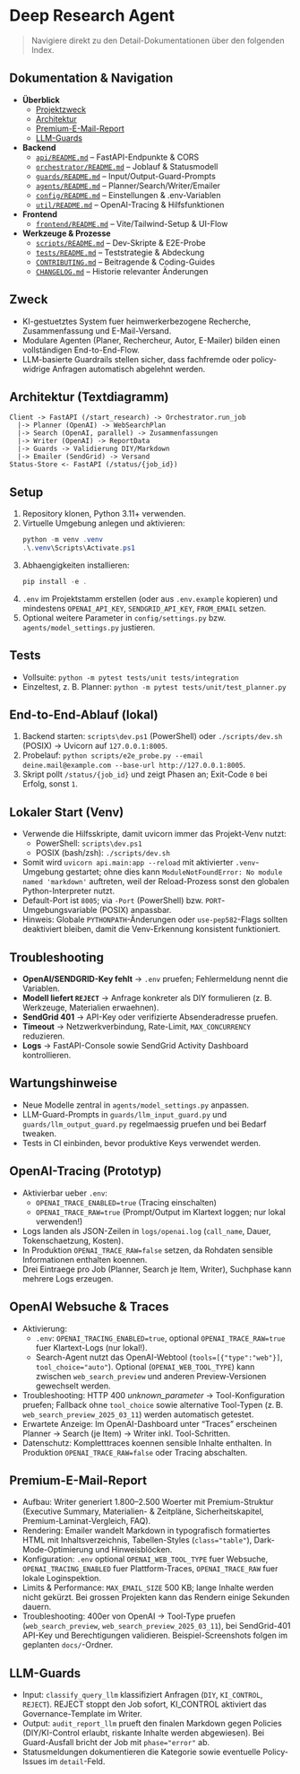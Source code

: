# Deep Research Agent

> Navigiere direkt zu den Detail-Dokumentationen über den folgenden Index.

## Dokumentation & Navigation
- **Überblick**
  - [Projektzweck](#zweck)
  - [Architektur](#architektur-textdiagramm)
  - [Premium-E-Mail-Report](#premium-e-mail-report)
  - [LLM-Guards](#llm-guards)
- **Backend**
  - [`api/README.md`](api/README.md) – FastAPI-Endpunkte & CORS
  - [`orchestrator/README.md`](orchestrator/README.md) – Joblauf & Statusmodell
  - [`guards/README.md`](guards/README.md) – Input/Output-Guard-Prompts
  - [`agents/README.md`](agents/README.md) – Planner/Search/Writer/Emailer
  - [`config/README.md`](config/README.md) – Einstellungen & .env-Variablen
  - [`util/README.md`](util/README.md) – OpenAI-Tracing & Hilfsfunktionen
- **Frontend**
  - [`frontend/README.md`](frontend/README.md) – Vite/Tailwind-Setup & UI-Flow
- **Werkzeuge & Prozesse**
  - [`scripts/README.md`](scripts/README.md) – Dev-Skripte & E2E-Probe
  - [`tests/README.md`](tests/README.md) – Teststrategie & Abdeckung
  - [`CONTRIBUTING.md`](CONTRIBUTING.md) – Beitragende & Coding-Guides
  - [`CHANGELOG.md`](CHANGELOG.md) – Historie relevanter Änderungen

## Zweck
- KI-gestuetztes System fuer heimwerkerbezogene Recherche, Zusammenfassung und E-Mail-Versand.
- Modulare Agenten (Planer, Rechercheur, Autor, E-Mailer) bilden einen vollständigen End-to-End-Flow.
- LLM-basierte Guardrails stellen sicher, dass fachfremde oder policy-widrige Anfragen automatisch abgelehnt werden.

## Architektur (Textdiagramm)
```
Client -> FastAPI (/start_research) -> Orchestrator.run_job
  |-> Planner (OpenAI) -> WebSearchPlan
  |-> Search (OpenAI, parallel) -> Zusammenfassungen
  |-> Writer (OpenAI) -> ReportData
  |-> Guards -> Validierung DIY/Markdown
  |-> Emailer (SendGrid) -> Versand
Status-Store <- FastAPI (/status/{job_id})
```

## Setup
1. Repository klonen, Python 3.11+ verwenden.
2. Virtuelle Umgebung anlegen und aktivieren:
   ```powershell
   python -m venv .venv
   .\.venv\Scripts\Activate.ps1
   ```
3. Abhaengigkeiten installieren:
   ```powershell
   pip install -e .
   ```
4. `.env` im Projektstamm erstellen (oder aus `.env.example` kopieren) und mindestens `OPENAI_API_KEY`, `SENDGRID_API_KEY`, `FROM_EMAIL` setzen.
5. Optional weitere Parameter in `config/settings.py` bzw. `agents/model_settings.py` justieren.

## Tests
- Vollsuite: `python -m pytest tests/unit tests/integration`
- Einzeltest, z. B. Planner: `python -m pytest tests/unit/test_planner.py`

## End-to-End-Ablauf (lokal)
1. Backend starten: `scripts\dev.ps1` (PowerShell) oder `./scripts/dev.sh` (POSIX) → Uvicorn auf `127.0.0.1:8005`.
2. Probelauf: `python scripts/e2e_probe.py --email deine.mail@example.com --base-url http://127.0.0.1:8005`.
3. Skript pollt `/status/{job_id}` und zeigt Phasen an; Exit-Code `0` bei Erfolg, sonst `1`.

## Lokaler Start (Venv)
- Verwende die Hilfsskripte, damit uvicorn immer das Projekt-Venv nutzt:
  - PowerShell: `scripts\dev.ps1`
  - POSIX (bash/zsh): `./scripts/dev.sh`
- Somit wird `uvicorn api.main:app --reload` mit aktivierter `.venv`-Umgebung gestartet; ohne dies kann `ModuleNotFoundError: No module named 'markdown'` auftreten, weil der Reload-Prozess sonst den globalen Python-Interpreter nutzt.
- Default-Port ist `8005`; via `-Port` (PowerShell) bzw. `PORT`-Umgebungsvariable (POSIX) anpassbar.
- Hinweis: Globale `PYTHONPATH`-Änderungen oder `use-pep582`-Flags sollten deaktiviert bleiben, damit die Venv-Erkennung konsistent funktioniert.

## Troubleshooting
- **OpenAI/SENDGRID-Key fehlt** → `.env` pruefen; Fehlermeldung nennt die Variablen.
- **Modell liefert `REJECT`** → Anfrage konkreter als DIY formulieren (z. B. Werkzeuge, Materialien erwaehnen).
- **SendGrid 401** → API-Key oder verifizierte Absenderadresse pruefen.
- **Timeout** → Netzwerkverbindung, Rate-Limit, `MAX_CONCURRENCY` reduzieren.
- **Logs** → FastAPI-Console sowie SendGrid Activity Dashboard kontrollieren.

## Wartungshinweise
- Neue Modelle zentral in `agents/model_settings.py` anpassen.
- LLM-Guard-Prompts in `guards/llm_input_guard.py` und `guards/llm_output_guard.py` regelmaessig pruefen und bei Bedarf tweaken.
- Tests in CI einbinden, bevor produktive Keys verwendet werden.

## OpenAI-Tracing (Prototyp)
- Aktivierbar ueber `.env`:
  - `OPENAI_TRACE_ENABLED=true` (Tracing einschalten)
  - `OPENAI_TRACE_RAW=true` (Prompt/Output im Klartext loggen; nur lokal verwenden!)
- Logs landen als JSON-Zeilen in `logs/openai.log` (`call_name`, Dauer, Tokenschaetzung, Kosten).
- In Produktion `OPENAI_TRACE_RAW=false` setzen, da Rohdaten sensible Informationen enthalten koennen.
- Drei Eintraege pro Job (Planner, Search je Item, Writer), Suchphase kann mehrere Logs erzeugen.

## OpenAI Websuche & Traces
- Aktivierung:
  - `.env`: `OPENAI_TRACING_ENABLED=true`, optional `OPENAI_TRACE_RAW=true` fuer Klartext-Logs (nur lokal!).
  - Search-Agent nutzt das OpenAI-Webtool (`tools=[{"type":"web"}]`, `tool_choice="auto"`). Optional (`OPENAI_WEB_TOOL_TYPE`) kann zwischen `web_search_preview` und anderen Preview-Versionen gewechselt werden.
- Troubleshooting: HTTP 400 *unknown_parameter* → Tool-Konfiguration pruefen; Fallback ohne `tool_choice` sowie alternative Tool-Typen (z. B. `web_search_preview_2025_03_11`) werden automatisch getestet.
- Erwartete Anzeige: Im OpenAI-Dashboard unter “Traces” erscheinen Planner → Search (je Item) → Writer inkl. Tool-Schritten.
- Datenschutz: Kompletttraces koennen sensible Inhalte enthalten. In Produktion `OPENAI_TRACE_RAW=false` oder Tracing abschalten.

## Premium-E-Mail-Report
- Aufbau: Writer generiert 1.800–2.500 Woerter mit Premium-Struktur (Executive Summary, Materialien- & Zeitpläne, Sicherheitskapitel, Premium-Laminat-Vergleich, FAQ).
- Rendering: Emailer wandelt Markdown in typografisch formatiertes HTML mit Inhaltsverzeichnis, Tabellen-Styles (`class="table"`), Dark-Mode-Optimierung und Hinweisblöcken.
- Konfiguration: `.env` optional `OPENAI_WEB_TOOL_TYPE` fuer Websuche, `OPENAI_TRACING_ENABLED` fuer Plattform-Traces, `OPENAI_TRACE_RAW` fuer lokale Loginspektion.
- Limits & Performance: `MAX_EMAIL_SIZE` 500 KB; lange Inhalte werden nicht gekürzt. Bei grossen Projekten kann das Rendern einige Sekunden dauern.
- Troubleshooting: 400er von OpenAI → Tool-Type pruefen (`web_search_preview`, `web_search_preview_2025_03_11`), bei SendGrid-401 API-Key und Berechtigungen validieren. Beispiel-Screenshots folgen im geplanten `docs/`-Ordner.

## LLM-Guards
- Input: `classify_query_llm` klassifiziert Anfragen (`DIY`, `KI_CONTROL`, `REJECT`). REJECT stoppt den Job sofort, KI_CONTROL aktiviert das Governance-Template im Writer.
- Output: `audit_report_llm` prueft den finalen Markdown gegen Policies (DIY/KI-Control erlaubt, riskante Inhalte werden abgewiesen). Bei Guard-Ausfall bricht der Job mit `phase="error"` ab.
- Statusmeldungen dokumentieren die Kategorie sowie eventuelle Policy-Issues im `detail`-Feld.

